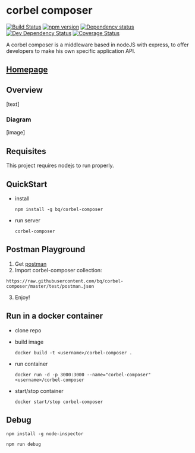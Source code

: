 # corbel composer

[![Build Status](https://api.travis-ci.org/bq/corbel-composer.png?branch=master)](http://travis-ci.org/bq/corbel-composer)
[![npm version](https://badge.fury.io/js/corbel-composer.svg)](http://badge.fury.io/js/corbel-composer)
[![Dependency status](https://david-dm.org/bq/corbel-composer/status.png)](https://david-dm.org/bq/corbel-composer#info=dependencies&view=table)
[![Dev Dependency Status](https://david-dm.org/bq/corbel-composer/dev-status.png)](https://david-dm.org/bq/corbel-composer#info=devDependencies&view=table)
[![Coverage Status](https://coveralls.io/repos/bq/corbel-composer/badge.svg?branch=master)](https://coveralls.io/r/bq/corbel-composer?branch=master)


A corbel composer is a middleware based in nodeJS with express, to offer developers to make his own specific application API.

## [Homepage](http://opensource.bq.com/corbel-js/)


## Overview

[text]

### Diagram

[image]


## Requisites

This project requires nodejs to run properly.

## QuickStart

- install

  ```
  npm install -g bq/corbel-composer
  ```

- run server
  
  ```
  corbel-composer
  ```

## Postman Playground

1. Get [postman](https://www.getpostman.com/)
2. Import corbel-composer collection:

  ```
  https://raw.githubusercontent.com/bq/corbel-composer/master/test/postman.json
  ```
3. Enjoy!

## Run in a docker container

- clone repo
- build image

  ```
  docker build -t <username>/corbel-composer .
  ```

- run container
  
  ```
  docker run -d -p 3000:3000 --name="corbel-composer"  <username>/corbel-composer 
  ```
- start/stop container
  
  ```
  docker start/stop corbel-composer 
  ```

## Debug

```
npm install -g node-inspector
```

```
npm run debug
```

